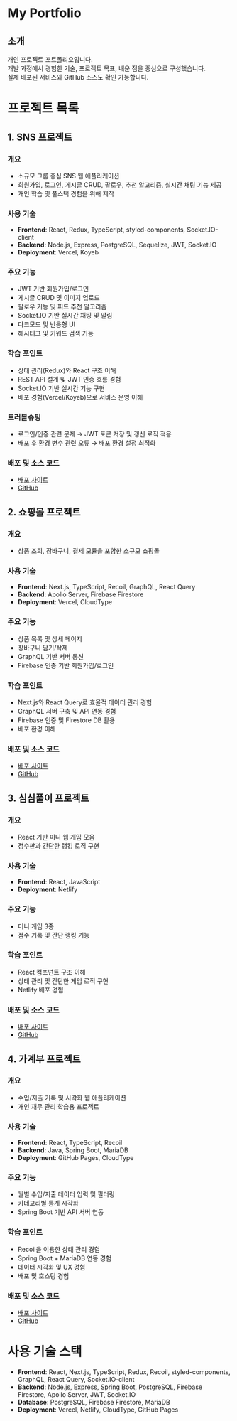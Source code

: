 # My Portfolio

## 소개
개인 프로젝트 포트폴리오입니다.  
개발 과정에서 경험한 기술, 프로젝트 목표, 배운 점을 중심으로 구성했습니다.  
실제 배포된 서비스와 GitHub 소스도 확인 가능합니다.

#  프로젝트 목록

## 1. SNS 프로젝트
### 개요
- 소규모 그룹 중심 SNS 웹 애플리케이션
- 회원가입, 로그인, 게시글 CRUD, 팔로우, 추천 알고리즘, 실시간 채팅 기능 제공
- 개인 학습 및 풀스택 경험을 위해 제작

### 사용 기술
- **Frontend**: React, Redux, TypeScript, styled-components, Socket.IO-client
- **Backend**: Node.js, Express, PostgreSQL, Sequelize, JWT, Socket.IO
- **Deployment**: Vercel, Koyeb

### 주요 기능
- JWT 기반 회원가입/로그인
- 게시글 CRUD 및 이미지 업로드
- 팔로우 기능 및 피드 추천 알고리즘
- Socket.IO 기반 실시간 채팅 및 알림
- 다크모드 및 반응형 UI
- 해시태그 및 키워드 검색 기능

### 학습 포인트
- 상태 관리(Redux)와 React 구조 이해
- REST API 설계 및 JWT 인증 흐름 경험
- Socket.IO 기반 실시간 기능 구현
- 배포 경험(Vercel/Koyeb)으로 서비스 운영 이해

### 트러블슈팅
- 로그인/인증 관련 문제 → JWT 토큰 저장 및 갱신 로직 적용  
- 배포 후 환경 변수 관련 오류 → 배포 환경 설정 최적화

### 배포 및 소스 코드
- [배포 사이트](https://tomyhasblog.vercel.app)  
- [GitHub](https://github.com/tomyhas59/blog)



## 2. 쇼핑몰 프로젝트
### 개요
- 상품 조회, 장바구니, 결제 모듈을 포함한 소규모 쇼핑몰

### 사용 기술
- **Frontend**: Next.js, TypeScript, Recoil, GraphQL, React Query
- **Backend**: Apollo Server, Firebase Firestore
- **Deployment**: Vercel, CloudType

### 주요 기능
- 상품 목록 및 상세 페이지
- 장바구니 담기/삭제
- GraphQL 기반 서버 통신
- Firebase 인증 기반 회원가입/로그인

### 학습 포인트
- Next.js와 React Query로 효율적 데이터 관리 경험
- GraphQL 서버 구축 및 API 연동 경험
- Firebase 인증 및 Firestore DB 활용
- 배포 환경 이해

### 배포 및 소스 코드
- [배포 사이트](https://tmshop.vercel.app/)  
- [GitHub](https://github.com/tomyhas59/shop)

## 3. 심심풀이 프로젝트
### 개요
- React 기반 미니 웹 게임 모음
- 점수판과 간단한 랭킹 로직 구현

### 사용 기술
- **Frontend**: React, JavaScript
- **Deployment**: Netlify

### 주요 기능
- 미니 게임 3종
- 점수 기록 및 간단 랭킹 기능

### 학습 포인트
- React 컴포넌트 구조 이해
- 상태 관리 및 간단한 게임 로직 구현
- Netlify 배포 경험

### 배포 및 소스 코드
- [배포 사이트](https://tmsgame.vercel.app)  
- [GitHub](https://github.com/tomyhas59/reactGame)

## 4. 가계부 프로젝트
### 개요
- 수입/지출 기록 및 시각화 웹 애플리케이션
- 개인 재무 관리 학습용 프로젝트

### 사용 기술
- **Frontend**: React, TypeScript, Recoil
- **Backend**: Java, Spring Boot, MariaDB
- **Deployment**: GitHub Pages, CloudType

### 주요 기능
- 월별 수입/지출 데이터 입력 및 필터링
- 카테고리별 통계 시각화
- Spring Boot 기반 API 서버 연동

### 학습 포인트
- Recoil을 이용한 상태 관리 경험
- Spring Boot + MariaDB 연동 경험
- 데이터 시각화 및 UX 경험
- 배포 및 호스팅 경험

### 배포 및 소스 코드
- [배포 사이트](https://tomyhas59.github.io/household-book)  
- [GitHub](https://github.com/tomyhas59/household-book)

# 사용 기술 스택
- **Frontend**: React, Next.js, TypeScript, Redux, Recoil, styled-components, GraphQL, React Query, Socket.IO-client
- **Backend**: Node.js, Express, Spring Boot, PostgreSQL, Firebase Firestore, Apollo Server, JWT, Socket.IO
- **Database**: PostgreSQL, Firebase Firestore, MariaDB
- **Deployment**: Vercel, Netlify, CloudType, GitHub Pages

